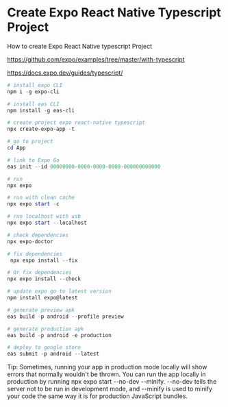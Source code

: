 # Create Expo React Native Typescript Project
How to create Expo React Native typescript Project

https://github.com/expo/examples/tree/master/with-typescript

https://docs.expo.dev/guides/typescript/

```powershell
# install expo CLI
npm i -g expo-cli

# install eas CLI
npm install -g eas-cli

# create project expo react-native typescript
npx create-expo-app -t

# go to project
cd App

# link to Expo Go
eas init --id 00000000-0000-0000-0000-000000000000

# run
npx expo

# run with clean cache
npx expo start -c

# run localhost with usb
npx expo start --localhost

# check dependencies
npx expo-doctor

# fix dependencies
 npx expo install --fix

# Or fix dependencies
npx expo install --check

# update expo go to latest version
npm install expo@latest

# generate preview apk 
eas build -p android --profile preview

# generate production apk
eas build -p android -e production

# deploy to google store
eas submit -p android --latest 

```

Tip: Sometimes, running your app in production mode locally will show errors that normally wouldn't be thrown. You can run the app locally in production by running npx expo start --no-dev --minify. --no-dev tells the server not to be run in development mode, and --minify is used to minify your code the same way it is for production JavaScript bundles.
